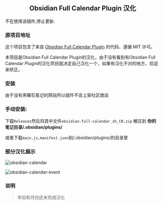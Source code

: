 <h2 align="center">Obsidian Full Calendar Plugin 汉化</h2>

不在使用该插件,停止更新.

### 原项目地址

这个项目包含了来自 [Obsidian Full Calendar Plugin](https://github.com/davish/obsidian-full-calendar) 的代码，遵循 MIT 许可。

本项目是Obsidian Full Calendar Plugin的汉化，由于没有看到有Obsidian Full Calendar Plugin的汉化项目就决定自己汉化一个，如果有汉化不对的地方，欢迎来矫正。

### 安装

由于没有黑曜石笔记的网站所以插件不会上架社区商店

### 手动安装:

下载`Releases`然后将其中文件`obsidian-full-calendar_zh_CN.zip` 解压到 **你的笔记目录/.obsidian/plugins/**

或者下载`main.js,manifest.json`到/.obsidian/plugins/的目录里

### 部分汉化展示
![obsidian-calendar](https://github.com/ACodeHX/obsidian-full-calendar-zh-CN/assets/127362983/7f35d8ee-760b-4e3a-b48b-295b26950b0a)

![obsidian-calendar-event](https://github.com/ACodeHX/obsidian-full-calendar-zh-CN/assets/127362983/d9dc117f-89ec-41cb-8bf3-cb414b4c85f3)

### 说明
>年份和月份还未完成汉化

